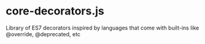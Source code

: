 # core-decorators.js
Library of ES7 decorators inspired by languages that come with built-ins like @override, @deprecated, etc
